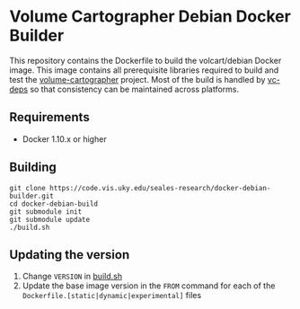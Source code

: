 # Volume Cartographer Debian Docker Builder

This repository contains the Dockerfile to build the volcart/debian
Docker image. This image contains all prerequisite libraries required
to build and test the
[volume-cartographer](https://code.vis.uky.edu/seales-research/volume-cartographer)
project. Most of the build is handled by [vc-deps](https://code.vis.uky.edu/seales-research/vc-deps)
so that consistency can be maintained across platforms.

## Requirements
 * Docker 1.10.x or higher

## Building
```shell
git clone https://code.vis.uky.edu/seales-research/docker-debian-builder.git
cd docker-debian-build
git submodule init
git submodule update
./build.sh
```

## Updating the version
1. Change `VERSION` in [build.sh](build.sh)
2. Update the base image version in the `FROM` command for each of the `Dockerfile.[static|dynamic|experimental]` files
